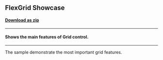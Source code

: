 ## FlexGrid Showcase
#### [Download as zip](https://grapecity.github.io/DownGit/#/home?url=https://github.com/GrapeCity/ComponentOne-WPF-Samples/tree/master/NET_5/Grid/GridShowCase)
____
#### Shows the main features of Grid control.
____
The sample demonstrate the most important grid features.
